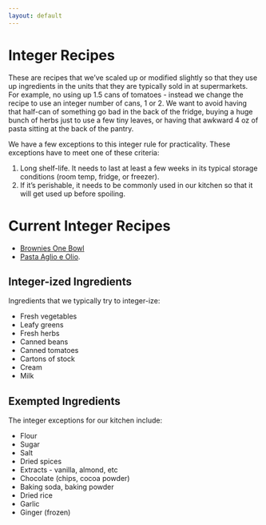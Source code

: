 ```yaml
---
layout: default
---
```


# Integer Recipes

These are recipes that we’ve scaled up or modified slightly so that they use up ingredients in the units that they are typically sold in at supermarkets. For example, no using up 1.5 cans of tomatoes - instead we change the recipe to use an integer number of cans, 1 or 2. We want to avoid having that half-can of something go bad in the back of the fridge, buying a huge bunch of herbs just to use a few tiny leaves, or having that awkward 4 oz of pasta sitting at the back of the pantry.

We have a few exceptions to this integer rule for practicality. These exceptions have to meet one of these criteria:
1. Long shelf-life. It needs to last at least a few weeks in its typical storage conditions (room temp, fridge, or freezer).
2. If it’s perishable, it needs to be commonly used in our kitchen so that it will get used up before spoiling. 

# Current Integer Recipes

* [Brownies One Bowl](./brownies_one_bowl.html)
* [Pasta Aglio e Olio](./pasta_aglio_e_olio.html).

## Integer-ized Ingredients
Ingredients that we typically try to integer-ize:
* Fresh vegetables
* Leafy greens
* Fresh herbs
* Canned beans
* Canned tomatoes
* Cartons of stock
* Cream
* Milk


## Exempted Ingredients

The integer exceptions for our kitchen include:

* Flour
* Sugar
* Salt
* Dried spices
* Extracts - vanilla, almond, etc
* Chocolate (chips, cocoa powder)
* Baking soda, baking powder
* Dried rice
* Garlic
* Ginger (frozen)
